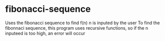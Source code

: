 # fibonacci-sequence
Uses the fibonacci sequence to find f(n)
n is inputed by the user
To find the fibonnaci sequence, this program uses recursive functions, so if the n inputeed is too high, an error will occur 
